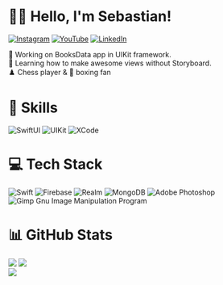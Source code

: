 # 👨‍💻 Hello, I'm Sebastian!
[![Instagram](https://img.shields.io/badge/Instagram-%23E4405F.svg?logo=Instagram&logoColor=white)](https://instagram.com/sebakodzi) 
[![YouTube](https://img.shields.io/badge/YouTube-%23FF0000.svg?logo=YouTube&logoColor=white)](https://youtube.com/channel/UCJoc1y_BpuumGXa0gP4upPQ) 
[![LinkedIn](https://img.shields.io/badge/LinkedIn-%230077B5.svg?logo=linkedin&logoColor=white)](https://linkedin.com/in/sebastian-hajduk) 

🔭 Working on BooksData app in UIKit framework.<br>
🌱 Learning how to make awesome views without Storyboard.<br>
♟️ Chess player & 🥊 boxing fan

# 💪 Skills
![SwiftUI](https://img.shields.io/badge/-SwiftUI-orange?style=for-the-badge)
![UIKit](https://img.shields.io/badge/-UIKit-orange?style=for-the-badge)
![XCode](https://img.shields.io/badge/-XCode-blue?style=for-the-badge)


# 💻 Tech Stack
![Swift](https://img.shields.io/badge/swift-F54A2A?style=for-the-badge&logo=swift&logoColor=white) 
![Firebase](https://img.shields.io/badge/firebase-%23039BE5.svg?style=for-the-badge&logo=firebase) 
![Realm](https://img.shields.io/badge/Realm-39477F?style=for-the-badge&logo=realm&logoColor=white) 
![MongoDB](https://img.shields.io/badge/MongoDB-%234ea94b.svg?style=for-the-badge&logo=mongodb&logoColor=white) 
![Adobe Photoshop](https://img.shields.io/badge/adobephotoshop-%2331A8FF.svg?style=for-the-badge&logo=adobephotoshop&logoColor=white) 
![Gimp Gnu Image Manipulation Program](https://img.shields.io/badge/Gimp-657D8B?style=for-the-badge&logo=gimp&logoColor=FFFFFF)

# 📊 GitHub Stats
![](https://github-readme-stats.vercel.app/api?username=sebahajduk&theme=nord&hide_border=true&include_all_commits=false&count_private=false)
![](https://github-readme-streak-stats.herokuapp.com/?user=sebahajduk&theme=nord&hide_border=true)<br/>
![](https://github-readme-stats.vercel.app/api/top-langs/?username=sebahajduk&theme=nord&hide_border=true&include_all_commits=false&count_private=false&layout=compact)



